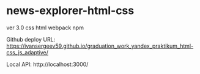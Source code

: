 
# news-explorer-html-css
ver 3.0
css 
html
webpack
npm

Github deploy URL: https://ivansergeev59.github.io/graduation_work_yandex_praktikum_html-css_js_adaptive/

Local API:
http://localhost:3000/
